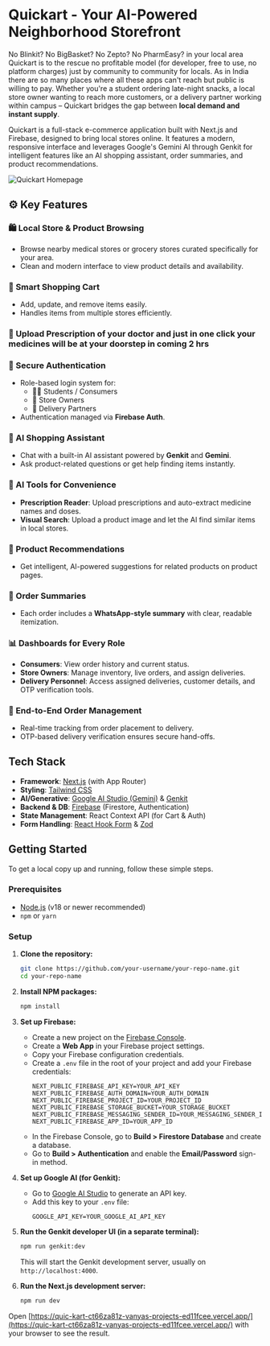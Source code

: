 # Quickart - Your AI-Powered Neighborhood Storefront

No Blinkit? No BigBasket? No Zepto? No PharmEasy? in your local area Quickart is to the rescue no profitable model (for developer, free to use, no platform charges) just by community to community for locals.
As in India there are so many places where all these apps can't reach but public is willing to pay.
Whether you're a student ordering late-night snacks, a local store owner wanting to reach more customers, or a delivery partner working within campus – Quickart bridges the gap between **local demand and instant supply**.

Quickart is a full-stack e-commerce application built with Next.js and Firebase, designed to bring local stores online. It features a modern, responsive interface and leverages Google's Gemini AI through Genkit for intelligent features like an AI shopping assistant, order summaries, and product recommendations.

![Quickart Homepage](https://quic-kart-ct66za81z-vanyas-projects-ed11fcee.vercel.app/)

## ⚙️ Key Features

### 🛍️ Local Store & Product Browsing
- Browse nearby medical stores or grocery stores curated specifically for your area.
- Clean and modern interface to view product details and availability.

### 🛒 Smart Shopping Cart
- Add, update, and remove items easily.
- Handles items from multiple stores efficiently.

### 📝 Upload Prescription of your doctor and just in one click your medicines will be at your doorstep in coming 2 hrs

### 🔐 Secure Authentication
- Role-based login system for:
  - 🧑‍🎓 Students / Consumers
  - 🏪 Store Owners
  - 🚴 Delivery Partners
- Authentication managed via **Firebase Auth**.

### 🤖 AI Shopping Assistant
- Chat with a built-in AI assistant powered by **Genkit** and **Gemini**.
- Ask product-related questions or get help finding items instantly.

### 📸 AI Tools for Convenience
- **Prescription Reader**: Upload prescriptions and auto-extract medicine names and doses.
- **Visual Search**: Upload a product image and let the AI find similar items in local stores.

### 🧠 Product Recommendations
- Get intelligent, AI-powered suggestions for related products on product pages.

### 📝 Order Summaries
- Each order includes a **WhatsApp-style summary** with clear, readable itemization.

### 📊 Dashboards for Every Role
- **Consumers**: View order history and current status.
- **Store Owners**: Manage inventory, live orders, and assign deliveries.
- **Delivery Personnel**: Access assigned deliveries, customer details, and OTP verification tools.

### 🚚 End-to-End Order Management
- Real-time tracking from order placement to delivery.
- OTP-based delivery verification ensures secure hand-offs.

## Tech Stack

- **Framework**: [Next.js](https://nextjs.org/) (with App Router)
- **Styling**: [Tailwind CSS](https://tailwindcss.com/) 
- **AI/Generative**: [Google AI Studio (Gemini)](https://ai.google.dev/) & [Genkit](https://firebase.google.com/docs/genkit)
- **Backend & DB**: [Firebase](https://firebase.google.com/) (Firestore, Authentication)
- **State Management**: React Context API (for Cart & Auth)
- **Form Handling**: [React Hook Form](https://react-hook-form.com/) & [Zod](https://zod.dev/)

## Getting Started

To get a local copy up and running, follow these simple steps.

### Prerequisites

- [Node.js](https://nodejs.org/) (v18 or newer recommended)
- `npm` or `yarn`

### Setup

1.  **Clone the repository:**
    ```sh
    git clone https://github.com/your-username/your-repo-name.git
    cd your-repo-name
    ```

2.  **Install NPM packages:**
    ```sh
    npm install
    ```

3.  **Set up Firebase:**
    - Create a new project on the [Firebase Console](https://console.firebase.google.com/).
    - Create a **Web App** in your Firebase project settings.
    - Copy your Firebase configuration credentials.
    - Create a `.env` file in the root of your project and add your Firebase credentials:
      ```env
      NEXT_PUBLIC_FIREBASE_API_KEY=YOUR_API_KEY
      NEXT_PUBLIC_FIREBASE_AUTH_DOMAIN=YOUR_AUTH_DOMAIN
      NEXT_PUBLIC_FIREBASE_PROJECT_ID=YOUR_PROJECT_ID
      NEXT_PUBLIC_FIREBASE_STORAGE_BUCKET=YOUR_STORAGE_BUCKET
      NEXT_PUBLIC_FIREBASE_MESSAGING_SENDER_ID=YOUR_MESSAGING_SENDER_ID
      NEXT_PUBLIC_FIREBASE_APP_ID=YOUR_APP_ID
      ```
    - In the Firebase Console, go to **Build > Firestore Database** and create a database.
    - Go to **Build > Authentication** and enable the **Email/Password** sign-in method.

4.  **Set up Google AI (for Genkit):**
    - Go to [Google AI Studio](https://aistudio.google.com/app/apikey) to generate an API key.
    - Add this key to your `.env` file:
      ```env
      GOOGLE_API_KEY=YOUR_GOOGLE_AI_API_KEY
      ```

5.  **Run the Genkit developer UI (in a separate terminal):**
    ```sh
    npm run genkit:dev
    ```
    This will start the Genkit development server, usually on `http://localhost:4000`.

6.  **Run the Next.js development server:**
    ```sh
    npm run dev
    ```

Open [https://quic-kart-ct66za81z-vanyas-projects-ed11fcee.vercel.app/](https://quic-kart-ct66za81z-vanyas-projects-ed11fcee.vercel.app/) with your browser to see the result.
